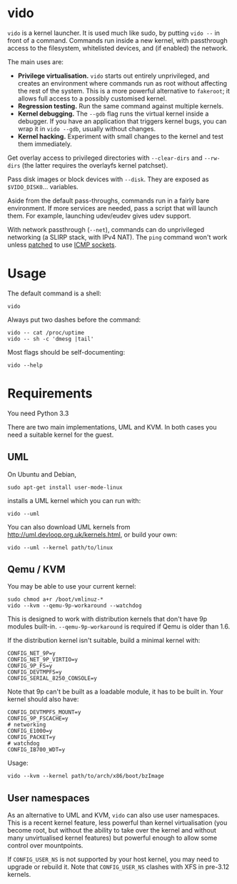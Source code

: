 
# vido

`vido` is a kernel launcher.  It is used much like sudo, by putting
`vido --` in front of a command.
Commands run inside a new kernel, with passthrough access
to the filesystem, whitelisted devices, and (if enabled) the network.

The main uses are:

- **Privilege virtualisation.**  `vido` starts out entirely unprivileged,
  and creates an environment where commands run as root without affecting
  the rest of the system.  This is a more powerful alternative to `fakeroot`;
  it allows full access to a possibly customised kernel.
- **Regression testing.**  Run the same command against multiple kernels.
- **Kernel debugging.**  The `--gdb` flag runs the virtual
  kernel inside a debugger.  If you have an application that
  triggers kernel bugs, you can wrap it in `vido --gdb`, usually
  without changes.
- **Kernel hacking.**  Experiment with small changes to the kernel
  and test them immediately.

Get overlay access to privileged directories with `--clear-dirs`
and `--rw-dirs` (the latter requires the overlayfs kernel patchset).

Pass disk images or block devices with `--disk`.
They are exposed as `$VIDO_DISK0`… variables.

Aside from the default pass-throughs, commands run in a fairly
bare environment.  If more services are needed, pass a script
that will launch them.  For example, launching udev/eudev gives
udev support.

With network passthrough (`--net`), commands can do unprivileged
networking (a SLIRP stack, with IPv4 NAT).  The `ping` command won't work
unless [patched](http://openwall.info/wiki/people/segoon/ping#Userspace-support)
to use [ICMP sockets](https://lwn.net/Articles/420799/).

# Usage

The default command is a shell:

    vido

Always put two dashes before the command:

    vido -- cat /proc/uptime
    vido -- sh -c 'dmesg |tail'

Most flags should be self-documenting:

    vido --help

# Requirements

You need Python 3.3

There are two main implementations, UML and KVM.
In both cases you need a suitable kernel for the guest.

## UML

On Ubuntu and Debian,

    sudo apt-get install user-mode-linux

installs a UML kernel which you can run with:

    vido --uml

You can also download UML kernels from
<http://uml.devloop.org.uk/kernels.html>, or build your own:

    vido --uml --kernel path/to/linux

## Qemu / KVM

You may be able to use your current kernel:

    sudo chmod a+r /boot/vmlinuz-*
    vido --kvm --qemu-9p-workaround --watchdog

This is designed to work with distribution kernels that don't
have 9p modules built-in.
`--qemu-9p-workaround` is required if Qemu is older than 1.6.

If the distribution kernel isn't suitable, build a minimal kernel with:

    CONFIG_NET_9P=y
    CONFIG_NET_9P_VIRTIO=y
    CONFIG_9P_FS=y
    CONFIG_DEVTMPFS=y
    CONFIG_SERIAL_8250_CONSOLE=y

Note that 9p can't be built as a loadable module, it has to be built in.
Your kernel should also have:

    CONFIG_DEVTMPFS_MOUNT=y
    CONFIG_9P_FSCACHE=y
    # networking
    CONFIG_E1000=y
    CONFIG_PACKET=y
    # watchdog
    CONFIG_IB700_WDT=y

Usage:

    vido --kvm --kernel path/to/arch/x86/boot/bzImage

## User namespaces

As an alternative to UML and KVM, `vido` can also use user namespaces.
This is a recent kernel feature, less powerful than kernel
virtualisation (you become root, but without the ability to take
over the kernel and without many unvirtualised kernel features) but
powerful enough to allow some control over mountpoints.

If `CONFIG_USER_NS` is not supported by your host kernel, you may need
to upgrade or rebuild it.  Note that `CONFIG_USER_NS` clashes with XFS
in pre-3.12 kernels.

